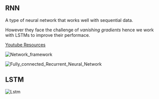 ## RNN

A type of neural network that works well with sequential data.

However they face the challenge of _vanishing gradients_ hence we work with LSTMs to improve their performace.

[Youtube Resources](https://www.youtube.com/results?search_query=rnns+for+time+series)

![Network_framework](https://user-images.githubusercontent.com/70502261/179569092-3aaaa6f7-2342-4aa1-a827-466c2c4da833.gif)



![Fully_connected_Recurrent_Neural_Network](https://user-images.githubusercontent.com/70502261/179569118-9c50b461-2df5-40d1-971f-388712f2d500.gif)


## LSTM

![Lstm](https://user-images.githubusercontent.com/70502261/179570200-9ece5d20-58d5-4ae8-bdc6-d9f78e7bce1f.png)
